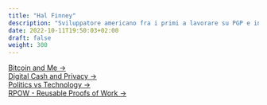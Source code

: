 ```yaml
---
title: "Hal Finney"
description: "Sviluppatore americano fra i primi a lavorare su PGP e inventore di RPOW. Il primo a creare un remailer anonimo, a sostenere Bitcoin e ricevere una transazione da Satoshi."
date: 2022-10-11T19:50:03+02:00
draft: false
weight: 300
---
```


<div class="card-list">
    <div class="card my-3">
        <div class="card-body">
            <a class="stretched-link" href="/cypherpunk/hal-finney/bitcoin-and-me">Bitcoin and Me &rarr;</a>
        </div>
    </div>
</div>
<div class="card-list">
    <div class="card my-3">
        <div class="card-body">
            <a class="stretched-link" href="/cypherpunk/hal-finney/digital-cash-&-privacy">Digital Cash and Privacy &rarr;</a>
        </div>
    </div>
</div>
<div class="card-list">
    <div class="card my-3">
        <div class="card-body">
            <a class="stretched-link" href="/cypherpunk/hal-finney/politics-vs-technology">Politics vs Technology &rarr;</a>
        </div>
    </div>
</div>
<div class="card-list">
    <div class="card my-3">
        <div class="card-body">
            <a class="stretched-link" href="/cypherpunk/hal-finney/rpow-reusable-proofs-of-work">RPOW - Reusable Proofs of Work &rarr;</a>
        </div>
    </div>
</div>